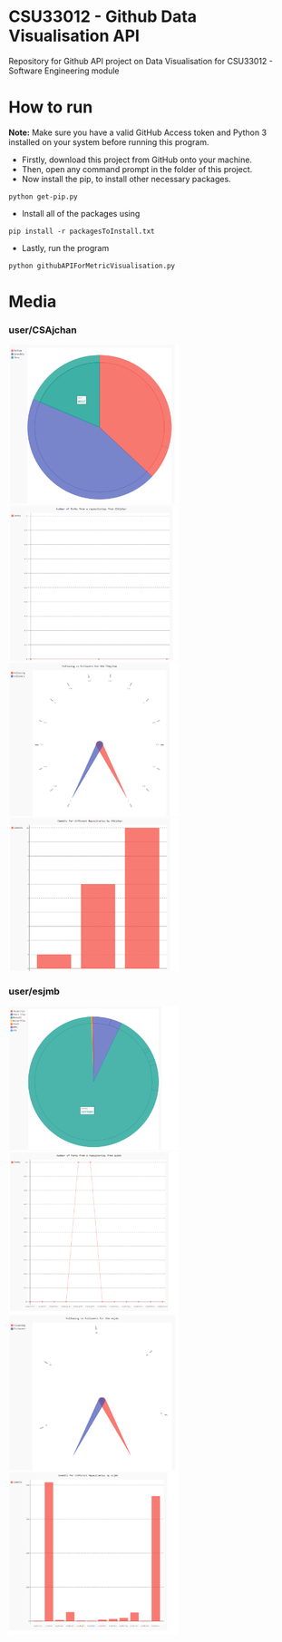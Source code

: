 # CSU33012 - Github Data Visualisation API
Repository for Github API project on Data Visualisation for CSU33012 - Software Engineering module
# How to run
**Note:** Make sure you have a valid GitHub Access token and Python 3 installed on your system before running this program.
- Firstly, download this project from GitHub onto your machine.
- Then, open any command prompt in the folder of this project.
- Now install the pip, to install other necessary packages.
```
python get-pip.py
```
- Install all of the packages using
```
pip install -r packagesToInstall.txt
```
- Lastly, run the program
```
python githubAPIForMetricVisualisation.py
```
# Media
### user/CSAjchan
<img src="https://github.com/CSAjchan/SoftwareEngineeringMetricVisualisation/blob/ffb866a438cf49f3417edeb888ea9e1e9ab1c94f/screenshots%20&%20html%20files/languages_pie_chart_aj.PNG?raw=true" alt="pie" width="300"/> <img src="https://github.com/CSAjchan/SoftwareEngineeringMetricVisualisation/blob/ffb866a438cf49f3417edeb888ea9e1e9ab1c94f/screenshots%20&%20html%20files/forks_line_chart_aj.PNG?raw=true" alt="line" width="300"/> <img src="https://github.com/CSAjchan/SoftwareEngineeringMetricVisualisation/blob/ffb866a438cf49f3417edeb888ea9e1e9ab1c94f/screenshots%20&%20html%20files/following_gauge_chart_aj.PNG?raw=true" alt="gauge" width="300"/><img src="https://github.com/CSAjchan/SoftwareEngineeringMetricVisualisation/blob/ffb866a438cf49f3417edeb888ea9e1e9ab1c94f/screenshots%20&%20html%20files/commits_by_repos_bar_chart_aj.PNG?raw=true" alt="bar" width="300"/>
### user/esjmb
<img src="https://github.com/CSAjchan/SoftwareEngineeringMetricVisualisation/blob/3e74179d397fc8313d91ddabe20a59ba6a0c2af3/screenshots%20&%20html%20files/languages_pie_chart.PNG?raw=true" alt="pie" width="300"/> <img src="https://github.com/CSAjchan/SoftwareEngineeringMetricVisualisation/blob/3e74179d397fc8313d91ddabe20a59ba6a0c2af3/screenshots%20&%20html%20files/forks_line_chart.PNG?raw=true" alt="line" width="300"/> <img src="https://github.com/CSAjchan/SoftwareEngineeringMetricVisualisation/blob/3e74179d397fc8313d91ddabe20a59ba6a0c2af3/screenshots%20&%20html%20files/following_gauge_chart.PNG?raw=true" alt="gauge" width="300"/><img src="https://github.com/CSAjchan/SoftwareEngineeringMetricVisualisation/blob/3e74179d397fc8313d91ddabe20a59ba6a0c2af3/screenshots%20&%20html%20files/commits_by_repos_bar_chart.PNG?raw=true" alt="bar" width="300"/>
